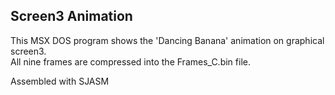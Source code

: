 ## Screen3 Animation  

This MSX DOS program shows the 'Dancing Banana' animation on graphical screen3.  
All nine frames are compressed into the Frames_C.bin file.  
  
Assembled with SJASM
